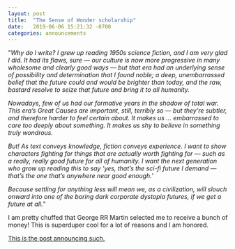 ```yaml
---
layout: post
title:  "The Sense of Wonder scholarship"
date:   2019-06-06 15:21:32 -0700
categories: announcements
---
```



"_Why do I write? I grew up reading 1950s science fiction, and I am very glad I did. It had its flaws, sure — our culture is now more progressive in many wholesome and clearly good ways — but that era had an underlying sense of possibility and determination that I found noble; a deep, unembarrassed belief that the future could and would be brighter than today, and the raw, bastard resolve to seize that future and bring it to all humanity._

_Nowadays, few of us had our formative years in the shadow of total war. This era’s Great Causes are important, still, terribly so — but they’re subtler, and therefore harder to feel certain about. It makes us … embarrassed to care too deeply about something. It makes us shy to believe in something truly wondrous._

_But! As text conveys knowledge, fiction conveys experience. I want to show characters fighting for things that are actually worth fighting for — such as a really, really good future for all of humanity. I want the next generation who grow up reading this to say ‘yes, that’s the sci-fi future I demand — that’s the one that’s anywhere near good enough.’_

_Because settling for anything less will mean we, as a civilization, will slouch onward into one of the boring dark corporate dystopia futures, if we get a future at all._"



I am pretty chuffed that George RR Martin selected me to receive a bunch of money! This is superduper cool for a lot of reasons and I am honored.

[This is the post announcing such.](http://georgerrmartin.com/notablog/2019/06/06/wahls-wins-sense-of-wonder/)
